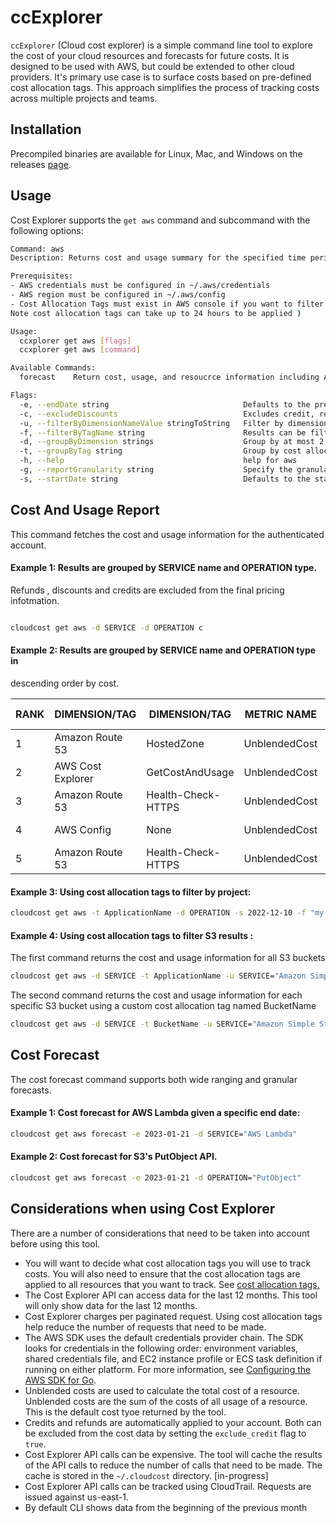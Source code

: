 # ccExplorer

`ccExplorer` (Cloud cost explorer) is a simple command line tool to explore the 
cost of your cloud resources and forecasts for future costs.
It is designed to be used with AWS, but could be extended to other cloud providers. It's primary 
use case is to surface costs based on pre-defined 
cost allocation tags. 
This approach simplifies the process of tracking costs across multiple projects and teams.   

## Installation

Precompiled binaries are available for Linux, Mac, and Windows on the releases [page](https://github.com/cduggn/cloudcost/releases).

## Usage

Cost Explorer supports the `get aws` command and subcommand with the following 
options:

```bash
Command: aws
Description: Returns cost and usage summary for the specified time period.

Prerequisites:
- AWS credentials must be configured in ~/.aws/credentials
- AWS region must be configured in ~/.aws/config
- Cost Allocation Tags must exist in AWS console if you want to filter by tag (
Note cost allocation tags can take up to 24 hours to be applied )

Usage:
  ccxplorer get aws [flags]
  ccxplorer get aws [command]

Available Commands:
  forecast    Return cost, usage, and resoucrce information including ARN

Flags:
  -e, --endDate string                              Defaults to the present day (default "2023-01-09")
  -c, --excludeDiscounts                            Excludes credit, refund, and discount information in the report summary. Disabled by default.
  -u, --filterByDimensionNameValue stringToString   Filter by dimension . Example: -U SERVICE='Amazon Simple Storage Service' (default [])
  -f, --filterByTagName string                      Results can be filtered by custom cost allocation tags. The groupByTag flag must be set with an active cost allocation tag. Once the tag is set, the filterByTagName flag can be used
  -d, --groupByDimension strings                    Group by at most 2 dimension tags [ Dimensions: AZ, SERVICE, USAGE_TYPE ]
  -t, --groupByTag string                           Group by cost allocation tag. Example: ApplicationName, Environment, BucketName
  -h, --help                                        help for aws
  -g, --reportGranularity string                    Specify the granularity of pricing information returned from GetCostAndUsage API request. Possible values include: Monthly, Daily or Hourly (default "MONTHLY")
  -s, --startDate string                            Defaults to the start of the current month (default "2023-01-01")
```

## Cost And Usage Report 
This command fetches the cost and usage information for the 
authenticated 
account.

#### Example 1: Results are grouped by SERVICE name and OPERATION type. 
Refunds , 
discounts and credits are excluded from the final pricing infotmation. 

```bash

cloudcost get aws -d SERVICE -d OPERATION c

```

#### Example 2: Results are grouped by SERVICE name and OPERATION type in 
descending order 
by cost.

<sub>

| RANK | DIMENSION/TAG   | DIMENSION/TAG   | METRIC NAME | NUMERIC AMOUNT | STRING AMOUNT | UNIT | GRANULARITY | START | END  |
|---------|-----------|--------|------|------| ------|------|------|------|------|
| 1 | Amazon Route 53   | HostedZone | UnblendedCost |  1.50000010 | 1.5  | USD | MONTHLY | 2021-12-01 | 2021-12-31 |
| 2 | AWS Cost Explorer  | GetCostAndUsage | UnblendedCost | 0.46000010  | 0.46 | USD | MONTHLY | 2021-12-01 | 2021-12-31 |
| 3 | Amazon Route 53  | Health-Check-HTTPS | UnblendedCost | 0.22580610|   0.23 | USD | MONTHLY | 2021-12-01 | 2021-12-31 |
| 4 | AWS Config   | None | UnblendedCost | 0.18900010 | 0.19 | USD | MONTHLY | 2021-12-01 | 2021-12-31 |
| 5 | Amazon Route 53   | Health-Check-HTTPS | UnblendedCost | 0.18900010 | 0.19 | USD | MONTHLY | 2021-12-01 | 2021-12-31 |

</sub>

#### Example 3: Using cost allocation tags to filter by project:

```bash
cloudcost get aws -t ApplicationName -d OPERATION -s 2022-12-10 -f "my-project"
```

#### Example 4: Using cost allocation tags to filter S3 results :

The first command returns the cost and usage information for all S3 buckets

```bash
cloudcost get aws -d SERVICE -t ApplicationName -u SERVICE="Amazon Simple Storage Service"  -c
```

The second command returns the cost and usage information for each specific 
S3 bucket using a custom cost allocation tag named BucketName

```bash
cloudcost get aws -d SERVICE -t BucketName -u SERVICE="Amazon Simple Storage 

```


## Cost Forecast
The cost forecast command supports both wide ranging and granular forecasts.

#### Example 1: Cost forecast for AWS Lambda given a specific end date:

```bash 
cloudcost get aws forecast -e 2023-01-21 -d SERVICE="AWS Lambda"
```

#### Example 2: Cost forecast for S3's PutObject API. 


```bash
cloudcost get aws forecast -e 2023-01-21 -d OPERATION="PutObject"
```


## Considerations when using Cost Explorer

There are a number of considerations that need to be taken into account before using this tool.

- You will want to decide what cost allocation tags you will use to track costs. You will also need to ensure that the
  cost allocation tags are applied to all resources that you want to track. See [cost allocation tags.](https://docs.aws.amazon.com/awsaccountbilling/latest/aboutv2/cost-alloc-tags.html)
- The Cost Explorer API can access data for the last 12 months. This tool will only show data for the last 12 months.
- Cost Explorer charges per paginated request. Using cost allocation tags help reduce the number of requests that need to be made.
- The AWS SDK uses the default credentials provider chain. The SDK looks for credentials in the following order: environment variables,
  shared credentials file, and EC2 instance profile or ECS task definition if running on either platform. For more information, see [Configuring the AWS SDK for Go](https://docs.aws.amazon.com/sdk-for-go/v1/developer-guide/configuring-sdk.html).
- Unblended costs are used to calculate the total cost of a resource. Unblended costs are the sum of the costs of all usage of a resource. This is the default cost tyoe returned by the tool.
- Credits and refunds are automatically applied to your account. Both can be excluded from the cost data by setting the `exclude_credit` flag to `true`.
- Cost Explorer API calls can be expensive. The tool will cache the results of the API calls to reduce the number of calls that need to be made. The cache is stored in the `~/.cloudcost` directory. [in-progress]
- Cost Explorer API calls can be tracked using CloudTrail. Requests are issued against us-east-1.
- By default CLI shows data from the beginning of the previous month
